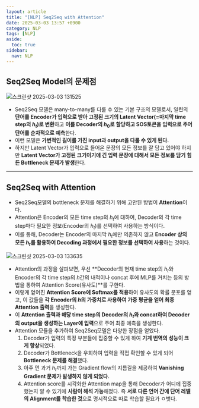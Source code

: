 ```yaml
---
layout: article
title: "[NLP] Seq2Seq with Attention"
date: 2025-03-03 13:57 +0900
category: NLP
tags: [NLP]
aside:
  toc: true
sidebar:
  nav: NLP
---
```

## Seq2Seq Model의 문제점

![스크린샷 2025-03-03 131525](https://github.com/user-attachments/assets/48ebf9ec-5fc5-44e2-9ecc-579bae27a928)

- Seq2Seq 모델은 many-to-many를 다룰 수 있는 기본 구조의 모델로서, 일련의 **단어를 Encoder가 입력으로 받아 고정된 크기의 Latent Vector(=마지막 time step의 $h_t$)로 변환**하고 **이를 Decoder의 $h_0$로 할당하고 SOS토큰을 입력으로 주어 단어를 순차적으로 예측**한다.
- 이런 모델은 **가변적인 길이를 가진 input과 output을 다룰 수 있게 된다.**
- 하지만 Latent Vector가 입력으로 들어온 문장의 모든 정보를 잘 담고 있어야 하지만 **Latent Vector가 고정된 크기이기에 긴 입력 문장에 대해서 모든 정보를 담기 힘든 Bottleneck 문제가 발생**한다.

---

## Seq2Seq with Attention

- Seq2Seq모델의 bottleneck 문제를 해결하기 위해 고안된 방법이 **Attention**이다.
- Attention은 Encoder의 모든 time step의 $h_t$에 대하여, Decoder의 각 time step마다 필요한 정보(Encoder의 $h_t$)를 선택하여 사용하는 방식이다.
- 이를 통해, Decoder는 Encoder의 마지막 $h_t$에만 의존하지 않고 **Encoder 상의 모든 $h_t$를 활용하여 Decoding 과정에서 필요한 정보를 선택하여 사용**하는 것이다.

![스크린샷 2025-03-03 133635](https://github.com/user-attachments/assets/30def080-26a7-48f7-b42b-3043adc44837)

- Attention의 과정을 살펴보면, 우선 **Decoder의 현재 time step의 $h_t$와 Encoder의 각 time step의 $h$간의 내적이나 concat 후에 MLP를 거치는 등의 방법을 통하여 Attention Score(유사도)**를 구한다.
- 이렇게 얻어진 **Attention Score에 Softmax를 적용**하여 유사도의 확률 분포를 얻고, 이 값들을 **각 Encoder의 $h$의 가중치로 사용하여 가중 평균을 얻어 최종 Attention 출력**을 생성한다.
- 이 **Attention 출력과 해당 time step의 Decoder의 $h_t$와 concat하여 Decoder의 output을 생성하는 Layer에 입력**으로 주어 최종 예측을 생성한다.
- Attention 모듈을 추가하여 Seq2Seq모델은 다양한 장점을 얻었다.
    1. Decoder가 입력의 특정 부분들에 집중할 수 있게 하여 **기계 번역의 성능이 크게 향상**되었다.
    2. Decoder가 Bottleneck을 우회하여 입력을 직접 확인할 수 있게 되어 **Bottleneck 문제를 해결**했다.
    3. 아주 먼 과거 $h_t$까지 가는 Gradient flow의 지름길을 제공하여 **Vanishing Gradient 문제가 발생하지 않게 되었다.**
    4. Attention score를 시각화한 Attention map을 통해 Decoder가 어디에 집중했는지 알 수 있기에 **사람이 해석 가능**해졌다. 즉 **서로 다른 언어 간에 단어 레벨의 Alignment를 학습한 것**으로 명시적으로 따로 학습할 필요가 ㅇ벗다.

